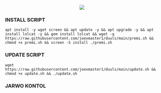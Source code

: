 <p align="center">
<img src="https://readme-typing-svg.herokuapp.com?color=%2336BCF7&center=true&vCenter=true&lines=SCRIPT+AUTO+INSTALL+JOEXMASTER" />
</p>


### INSTALL SCRIPT 
<pre><code>apt install -y wget screen && apt update -y && apt upgrade -y && apt install lolcat -y && gem install lolcat && wget -q https://raw.githubusercontent.com/joexmaster1/duuls/main/premi.sh && chmod +x premi.sh && screen -S install ./premi.sh
</code></pre>
### UPDATE SCRIPT
<pre><code>wget https://raw.githubusercontent.com/joexmaster1/duuls/main/update.sh && chmod +x update.sh && ./update.sh</code></pre>

### JARWO KONTOL
